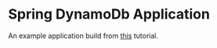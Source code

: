 # Spring DynamoDb Application

An example application build from [this](https://github.com/awsdocs/aws-doc-sdk-examples/tree/master/javav2/usecases/creating_first_project) tutorial.